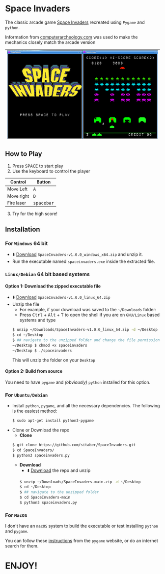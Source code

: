 # Space Invaders
The classic arcade game [Space Invaders](https://en.wikipedia.org/wiki/Space_Invaders) recreated using `Pygame` and `python`. 

Information from [computerarcheology.com](https://www.computerarcheology.com/Arcade/SpaceInvaders/) was used to make the mechanics closely match the arcade version 

|![Screen shot of game play](./images/gameplay.png "Gameplay")|
|-------------------------------------------------------------|

## How to Play
1. Press <kbd>SPACE</kbd> to start play
2. Use the keyboard to control the player

| Control      | Button              |
|--------------|---------------------|
| Move Left    | <kbd>A</kbd>        |
| Move right   | <kbd>D</kbd>        |
| Fire laser   | <kbd>spacebar</kbd> |

3. Try for the high score!

## Installation
### For `Windows` 64 bit

- :arrow_down: [Download](https://github.com/sitaber/SpaceInvaders/releases) `SpaceInvaders-v1.0.0_windows_x64.zip` and unzip it.
- Run the executable named `spaceinvaders.exe` inside the extracted file.

### `Linux/Debian` 64 bit based systems

#### Option 1: Download the zipped executable file

- :arrow_down: [Download](https://github.com/sitaber/SpaceInvaders/releases) `SpaceInvaders-v1.0.0_linux_64.zip`
- Unzip the file
    - For example, if your download was saved to the `~/Downloads` folder:
    - Press <kbd>Ctrl</kbd> + <kbd>Alt</kbd> + <kbd>T</kbd> to open the shell if you are on `GNU/Linux` based systems and type
    ```bash
    $ unzip ~/Downloads/SpaceInvaders-v1.0.0_linux_64.zip -d ~/Desktop
    $ cd ~/Desktop
    $ ## navigate to the unzipped folder and change the file permissions for the executable
    ~/Desktop $ chmod +x spaceinvaders
    ~/Desktop $ ./spaceinvaders
    ```
    This will unzip the folder on your `Desktop`

#### Option 2: Build from source

You need to have `pygame` and _(obviously)_ `python` installed for this option. 

### For `Ubuntu/Debian`
- Install `python`, `pygame`, and all the necessary dependencies. The following is the easiest method:
    ```bash
    $ sudo apt-get install python3-pygame
    ```
- Clone or Download the repo
    - __Clone__
    ```bash
    $ git clone https://github.com/sitaber/SpaceInvaders.git
    $ cd SpaceInvaders/ 
    $ python3 spaceinvaders.py
    ```
    - __Download__
        - :arrow_down: [Download](https://github.com/sitaber/SpaceInvaders/archive/refs/heads/main.zip) the repo and unzip
        ```bash
        $ unzip ~/Downloads/SpaceInvaders-main.zip -d ~/Desktop
        $ cd ~/Desktop
        $ ## navigate to the unzipped folder
        $ cd SpaceInvaders-main
        $ python3 spaceinvaders.py
        ```

### For `MacOS` 
I don't have an `macOS` system to build the executable or test installing `python` and `pygame`.

You can follow these [instructions](https://webcache.googleusercontent.com/search?q=cache:kyThG2mLWUsJ:https://www.pygame.org/wiki/MacCompile+&cd=1&hl=en&ct=clnk&gl=us&client=ubuntu) from the `pygame` website, or do an internet search for them.


# ENJOY!
